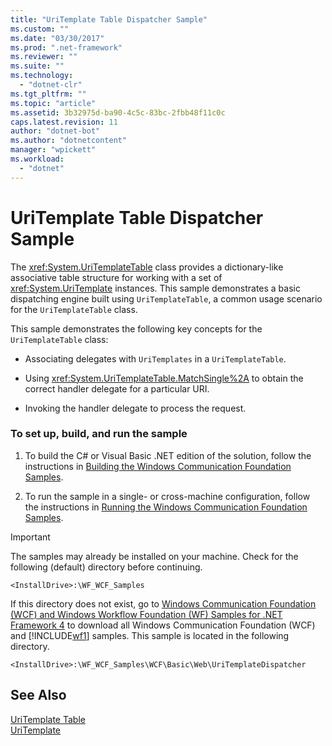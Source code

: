 ```yaml
---
title: "UriTemplate Table Dispatcher Sample"
ms.custom: ""
ms.date: "03/30/2017"
ms.prod: ".net-framework"
ms.reviewer: ""
ms.suite: ""
ms.technology: 
  - "dotnet-clr"
ms.tgt_pltfrm: ""
ms.topic: "article"
ms.assetid: 3b32975d-ba90-4c5c-83bc-2fbb48f11c0c
caps.latest.revision: 11
author: "dotnet-bot"
ms.author: "dotnetcontent"
manager: "wpickett"
ms.workload: 
  - "dotnet"
---
```

# UriTemplate Table Dispatcher Sample
The <xref:System.UriTemplateTable> class provides a dictionary-like associative table structure for working with a set of <xref:System.UriTemplate> instances. This sample demonstrates a basic dispatching engine built using `UriTemplateTable`, a common usage scenario for the `UriTemplateTable` class.  
  
 This sample demonstrates the following key concepts for the `UriTemplateTable` class:  
  
-   Associating delegates with `UriTemplates` in a `UriTemplateTable`.  
  
-   Using <xref:System.UriTemplateTable.MatchSingle%2A> to obtain the correct handler delegate for a particular URI.  
  
-   Invoking the handler delegate to process the request.  
  
### To set up, build, and run the sample  
  
1.  To build the C# or Visual Basic .NET edition of the solution, follow the instructions in [Building the Windows Communication Foundation Samples](../../../../docs/framework/wcf/samples/building-the-samples.md).  
  
2.  To run the sample in a single- or cross-machine configuration, follow the instructions in [Running the Windows Communication Foundation Samples](../../../../docs/framework/wcf/samples/running-the-samples.md).  
  
> [!IMPORTANT]
>  The samples may already be installed on your machine. Check for the following (default) directory before continuing.  
>   
>  `<InstallDrive>:\WF_WCF_Samples`  
>   
>  If this directory does not exist, go to [Windows Communication Foundation (WCF) and Windows Workflow Foundation (WF) Samples for .NET Framework 4](http://go.microsoft.com/fwlink/?LinkId=150780) to download all Windows Communication Foundation (WCF) and [!INCLUDE[wf1](../../../../includes/wf1-md.md)] samples. This sample is located in the following directory.  
>   
>  `<InstallDrive>:\WF_WCF_Samples\WCF\Basic\Web\UriTemplateDispatcher`  
  
## See Also  
 [UriTemplate Table](../../../../docs/framework/wcf/samples/uritemplate-table-sample.md)  
 [UriTemplate](../../../../docs/framework/wcf/samples/uritemplate-sample.md)
